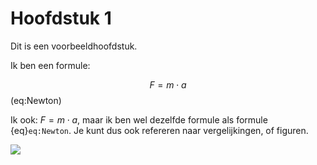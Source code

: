 # Hoofdstuk 1

Dit is een voorbeeldhoofdstuk.

Ik ben een formule:

$$F = m \cdot a$$(eq:Newton)

Ik ook: $F = m \cdot a$, maar ik ben wel dezelfde formule als formule {eq}`eq:Newton`. Je kunt dus ook refereren naar vergelijkingen, of figuren.

![](https://polslab.tnw.tudelft.nl/figures/coverbook.jpg)

